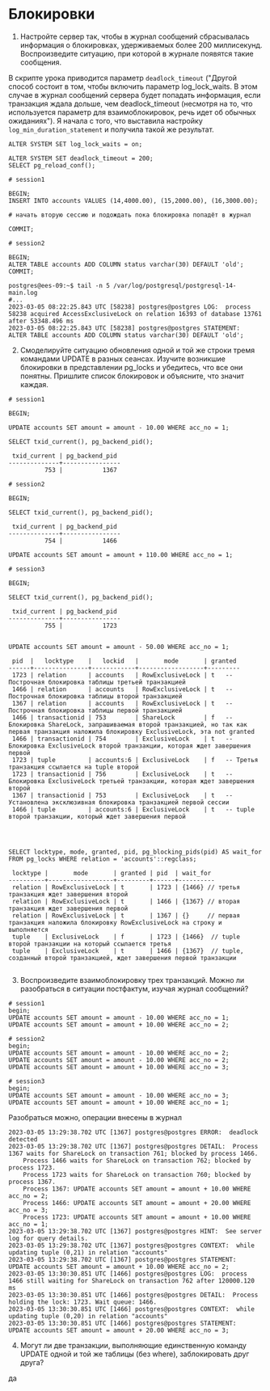 # Блокировки

1. Настройте сервер так, чтобы в журнал сообщений сбрасывалась информация о блокировках, удерживаемых более 200 миллисекунд. Воспроизведите ситуацию, при которой в журнале появятся такие сообщения.


В скрипте урока приводится параметр `deadlock_timeout` ("Другой способ состоит в том, чтобы включить параметр log_lock_waits. В этом случае в журнал сообщений сервера будет попадать информация, если транзакция ждала дольше, чем deadlock_timeout (несмотря на то, что используется параметр для взаимоблокировок, речь идет об обычных ожиданиях"). Я начала с того, что выставила настройку `log_min_duration_statement` и получила такой же результат.
```
ALTER SYSTEM SET log_lock_waits = on;

ALTER SYSTEM SET deadlock_timeout = 200; 
SELECT pg_reload_conf();

# session1

BEGIN;
INSERT INTO accounts VALUES (14,4000.00), (15,2000.00), (16,3000.00);

# начать вторую сессию и подождать пока блокировка попадёт в журнал

COMMIT;

# session2

BEGIN;
ALTER TABLE accounts ADD COLUMN status varchar(30) DEFAULT 'old';
COMMIT;

```

```
postgres@ees-09:~$ tail -n 5 /var/log/postgresql/postgresql-14-main.log
#...
2023-03-05 08:22:25.843 UTC [58238] postgres@postgres LOG:  process 58238 acquired AccessExclusiveLock on relation 16393 of database 13761 after 53348.496 ms
2023-03-05 08:22:25.843 UTC [58238] postgres@postgres STATEMENT:  ALTER TABLE accounts ADD COLUMN status varchar(30) DEFAULT 'old';

```

2. Смоделируйте ситуацию обновления одной и той же строки тремя командами UPDATE в разных сеансах. Изучите возникшие блокировки в представлении pg_locks и убедитесь, что все они понятны. Пришлите список блокировок и объясните, что значит каждая.

```
# session1

BEGIN;

UPDATE accounts SET amount = amount - 10.00 WHERE acc_no = 1;

SELECT txid_current(), pg_backend_pid();

 txid_current | pg_backend_pid 
--------------+----------------
          753 |           1367

```

```
# session2

BEGIN;

SELECT txid_current(), pg_backend_pid();

 txid_current | pg_backend_pid 
--------------+----------------
          754 |           1466

UPDATE accounts SET amount = amount + 110.00 WHERE acc_no = 1;

```

```
# session3

BEGIN;

SELECT txid_current(), pg_backend_pid();

 txid_current | pg_backend_pid 
--------------+----------------
          755 |           1723


UPDATE accounts SET amount = amount - 50.00 WHERE acc_no = 1;

```
```
 pid  |   locktype    |   lockid   |       mode       | granted 
------+---------------+------------+------------------+---------
 1723 | relation      | accounts   | RowExclusiveLock | t   -- Построчная блокировка таблицы третьей транзакцией
 1466 | relation      | accounts   | RowExclusiveLock | t   -- Построчная блокировка таблицы второй транзакцией
 1367 | relation      | accounts   | RowExclusiveLock | t   -- Построчная блокировка таблицы первой транзакцией
 1466 | transactionid | 753        | ShareLock        | f   -- Блокировка ShareLock, запрашиваемая второй транзакцией, но так как первая транзакция наложила блокировку ExclusiveLock, эта not granted
 1466 | transactionid | 754        | ExclusiveLock    | t   -- Блокировка ExclusiveLock второй транзакции, которая ждет завершения первой
 1723 | tuple         | accounts:6 | ExclusiveLock    | f   -- Третья транзакция ссылается на tuple второй 
 1723 | transactionid | 756        | ExclusiveLock    | t   -- Блокировка ExclusiveLock третьей транзакции, которая ждет завершения второй
 1367 | transactionid | 753        | ExclusiveLock    | t   -- Установлена эксклюзивная блокировка транзакцией первой сессии
 1466 | tuple         | accounts:6 | ExclusiveLock    | t   -- tuple второй транзакции, который ждет завершения первой




SELECT locktype, mode, granted, pid, pg_blocking_pids(pid) AS wait_for
FROM pg_locks WHERE relation = 'accounts'::regclass;

 locktype |       mode       | granted | pid  | wait_for 
----------+------------------+---------+------+----------
 relation | RowExclusiveLock | t       | 1723 | {1466} // третья транзакция ждет завершения второй
 relation | RowExclusiveLock | t       | 1466 | {1367} // вторая транзакция ждет завершения первой
 relation | RowExclusiveLock | t       | 1367 | {}     // первая транзакция наложила блокировку RowExclusiveLock на строку и выполняется
 tuple    | ExclusiveLock    | f       | 1723 | {1466}  // tuple второй транзакции на который ссылается третья
 tuple    | ExclusiveLock    | t       | 1466 | {1367}  // tuple, созданный второй транзакцией, ждет завершения первой транзакции
 

```



3. Воспроизведите взаимоблокировку трех транзакций. Можно ли разобраться в ситуации постфактум, изучая журнал сообщений?


```
# session1
begin;
UPDATE accounts SET amount = amount - 10.00 WHERE acc_no = 1;
UPDATE accounts SET amount = amount + 10.00 WHERE acc_no = 2;
```

```
# session2
begin;
UPDATE accounts SET amount = amount - 10.00 WHERE acc_no = 2;
UPDATE accounts SET amount = amount - 10.00 WHERE acc_no = 2;
UPDATE accounts SET amount = amount + 10.00 WHERE acc_no = 3;

```

```
# session3
begin;
UPDATE accounts SET amount = amount - 10.00 WHERE acc_no = 3;
UPDATE accounts SET amount = amount + 10.00 WHERE acc_no = 1;
```

Разобраться можно, операции внесены в журнал

```
2023-03-05 13:29:38.702 UTC [1367] postgres@postgres ERROR:  deadlock detected
2023-03-05 13:29:38.702 UTC [1367] postgres@postgres DETAIL:  Process 1367 waits for ShareLock on transaction 761; blocked by process 1466.
	Process 1466 waits for ShareLock on transaction 762; blocked by process 1723.
	Process 1723 waits for ShareLock on transaction 760; blocked by process 1367.
	Process 1367: UPDATE accounts SET amount = amount + 10.00 WHERE acc_no = 2;
	Process 1466: UPDATE accounts SET amount = amount + 20.00 WHERE acc_no = 3;
	Process 1723: UPDATE accounts SET amount = amount + 10.00 WHERE acc_no = 1;
2023-03-05 13:29:38.702 UTC [1367] postgres@postgres HINT:  See server log for query details.
2023-03-05 13:29:38.702 UTC [1367] postgres@postgres CONTEXT:  while updating tuple (0,21) in relation "accounts"
2023-03-05 13:29:38.702 UTC [1367] postgres@postgres STATEMENT:  UPDATE accounts SET amount = amount + 10.00 WHERE acc_no = 2;
2023-03-05 13:30:30.851 UTC [1466] postgres@postgres LOG:  process 1466 still waiting for ShareLock on transaction 762 after 120000.120 ms
2023-03-05 13:30:30.851 UTC [1466] postgres@postgres DETAIL:  Process holding the lock: 1723. Wait queue: 1466.
2023-03-05 13:30:30.851 UTC [1466] postgres@postgres CONTEXT:  while updating tuple (0,20) in relation "accounts"
2023-03-05 13:30:30.851 UTC [1466] postgres@postgres STATEMENT:  UPDATE accounts SET amount = amount + 20.00 WHERE acc_no = 3;
```


4. Могут ли две транзакции, выполняющие единственную команду UPDATE одной и той же таблицы (без where), заблокировать друг друга?

да
